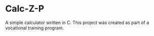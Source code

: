 # Calc-Z-P
A simple calculator written in C. This project was created as part of a vocational training program.

